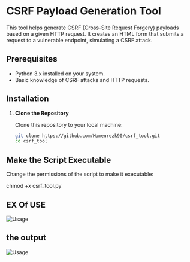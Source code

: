 # CSRF Payload Generation Tool

This tool helps generate CSRF (Cross-Site Request Forgery) payloads based on a given HTTP request. It creates an HTML form that submits a request to a vulnerable endpoint, simulating a CSRF attack.

## Prerequisites

- Python 3.x installed on your system.
- Basic knowledge of CSRF attacks and HTTP requests.

## Installation

1. **Clone the Repository**

   Clone this repository to your local machine:

   ```sh
   git clone https://github.com/Momenrezk90/csrf_tool.git
   cd csrf_tool

## Make the Script Executable

   Change the permissions of the script to make it executable:

   chmod +x csrf_tool.py

## EX Of USE 

![Usage](Usage.png)

## the output 

![Usage](output.png)






